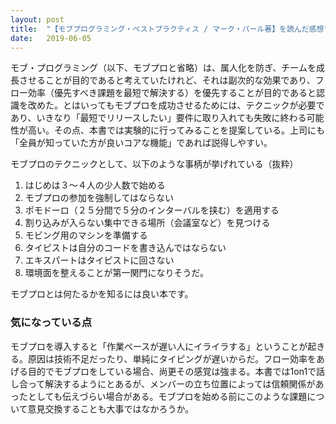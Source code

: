 ```yaml
---
layout: post
title:  "【モブプログラミング・ベストプラクティス / マーク・パール著】を読んだ感想"
date:   2019-06-05
---
```


モブ・プログラミング（以下、モブプロと省略）は、属人化を防ぎ、チームを成長させることが目的であると考えていたけれど、それは副次的な効果であり、フロー効率（優先すべき課題を最短で解決する）を優先することが目的であると認識を改めた。とはいってもモブプロを成功させるためには、テクニックが必要であり、いきなり「最短でリリースしたい」要件に取り入れても失敗に終わる可能性が高い。その点、本書では実験的に行ってみることを提案している。上司にも「全員が知っていた方が良いコアな機能」であれば説得しやすい。

モブプロのテクニックとして、以下のような事柄が挙げれている（抜粋）
1. はじめは３～４人の少人数で始める
1. モブプロの参加を強制してはならない
1. ポモドーロ（２５分間で５分のインターバルを挟む）を適用する
1. 割り込みが入らない集中できる場所（会議室など）を見つける
1. モビング用のマシンを準備する
1. タイピストは自分のコードを書き込んではならない
1. エキスパートはタイピストに回さない
1. 環境面を整えることが第一関門になりそうだ。

モブプロとは何たるかを知るには良い本です。

### 気になっている点
モブプロを導入すると「作業ペースが遅い人にイライラする」ということが起きる。原因は技術不足だったり、単純にタイピングが遅いからだ。フロー効率をあげる目的でモブプロをしている場合、尚更その感覚は強まる。本書では1on1で話し合って解決するようにとあるが、メンバーの立ち位置によっては信頼関係があったとしても伝えづらい場合がある。モブプロを始める前にこのような課題について意見交換することも大事ではなかろうか。
